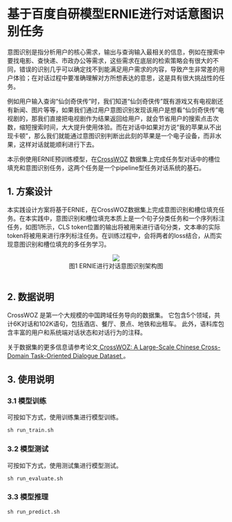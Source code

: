 # 基于百度自研模型ERNIE进行对话意图识别任务

意图识别是指分析用户的核心需求，输出与查询输入最相关的信息，例如在搜索中要找电影、查快递、市政办公等需求，这些需求在底层的检索策略会有很大的不同，错误的识别几乎可以确定找不到能满足用户需求的内容，导致产生非常差的用户体验；在对话过程中要准确理解对方所想表达的意思，这是具有很大挑战性的任务。

例如用户输入查询“仙剑奇侠传”时，我们知道“仙剑奇侠传”既有游戏又有电视剧还有新闻、图片等等，如果我们通过用户意图识别发现该用户是想看“仙剑奇侠传”电视剧的，那我们直接把电视剧作为结果返回给用户，就会节省用户的搜索点击次数，缩短搜索时间，大大提升使用体验。而在对话中如果对方说“我的苹果从不出现卡顿”，那么我们就能通过意图识别判断出此刻的苹果是一个电子设备，而非水果，这样对话就能顺利进行下去。

本示例使用ERNIE预训练模型，在[CrossWOZ](https://github.com/thu-coai/CrossWOZ) 数据集上完成任务型对话中的槽位填充和意图识别任务，这两个任务是一个pipeline型任务对话系统的基石。

## 1. 方案设计

本实践设计方案将基于ERNIE，在CrossWOZ数据集上完成意图识别和槽位填充任务。在本实践中，意图识别和槽位填充本质上是一个句子分类任务和一个序列标注任务，如图1所示，CLS token位置的输出将被用来进行语句分类，文本串的实际token将被用来进行序列标注任务。在训练过程中，会将两者的loss结合，从而实现意图识别和槽位填充的多任务学习。

<center><img src="https://ai-studio-static-online.cdn.bcebos.com/d9ff881921d74602acb6eb27c8523cb50285f07a7beb4a3cbfa1edbd9b3f9c5c"/></center>
<center>图1 ERNIE进行对话意图识别架构图</center>
<br/>

## 2. 数据说明
CrossWOZ 是第一个大规模的中国跨域任务导向的数据集。 它包含5个领域，共计6K对话和102K语句，包括酒店、餐厅、景点、地铁和出租车。 此外，语料库包含丰富的用户和系统端对话状态和对话行为的注释。 

关于数据集的更多信息请参考论文[ CrossWOZ: A Large-Scale Chinese Cross-Domain Task-Oriented Dialogue Dataset ](https://arxiv.org/abs/2002.11893) 。

## 3. 使用说明
### 3.1 模型训练
可按如下方式，使用训练集进行模型训练。

```shell
sh run_train.sh
```

### 3.2 模型测试
可按如下方式，使用测试集进行模型测试。

```shell
sh run_evaluate.sh 
```

### 3.3 模型推理
```shell
sh run_predict.sh
```
